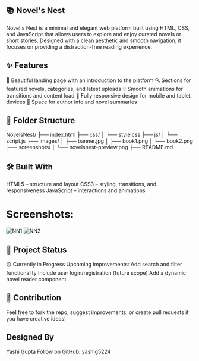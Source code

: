 ## 📚 Novel's Nest
Novel's Nest is a minimal and elegant web platform built using HTML, CSS, and JavaScript that allows users to explore and enjoy curated novels or short stories. Designed with a clean aesthetic and smooth navigation, it focuses on providing a distraction-free reading experience.


## ✨ Features
📖 Beautiful landing page with an introduction to the platform
🔍 Sections for featured novels, categories, and latest uploads
💡 Smooth animations for transitions and content load
📱 Fully responsive design for mobile and tablet devices
📝 Space for author info and novel summaries

## 📁 Folder Structure
NovelsNest/
├── index.html
├── css/
│   └── style.css
├── js/
│   └── script.js
├── images/
│   ├── banner.jpg
│   ├── book1.png
│   └── book2.png
├── screenshots/
│   └── novelsnest-preview.png
├── README.md

## 🛠️ Built With
HTML5 – structure and layout
CSS3 – styling, transitions, and responsiveness
JavaScript – interactions and animations


# Screenshots:
![NN1](https://github.com/user-attachments/assets/dfbbb6d9-8206-46b0-bec7-4561f28cba34)
![NN2](https://github.com/user-attachments/assets/16d30f38-89b4-416b-92df-2e3a6ff5c70e)

## 🚧 Project Status
🟡 Currently in Progress
Upcoming improvements:
   Add search and filter functionality
   Include user login/registration (future scope)
   Add a dynamic novel reader component

## 💌 Contribution
Feel free to fork the repo, suggest improvements, or create pull requests if you have creative ideas!

## Designed By
Yashi Gupta
Follow on GitHub: yashig5224 
